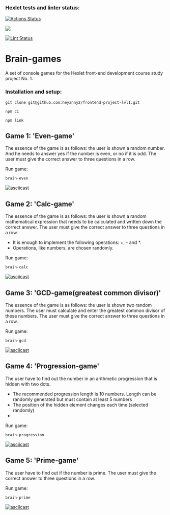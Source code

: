 ### Hexlet tests and linter status:
[![Actions Status](https://github.com/heyanny2/frontend-project-lvl1/workflows/hexlet-check/badge.svg)](https://github.com/heyanny2/frontend-project-lvl1/actions)

<a href="https://codeclimate.com/github/codeclimate/codeclimate/maintainability"><img src="https://api.codeclimate.com/v1/badges/a99a88d28ad37a79dbf6/maintainability" /></a>

[![Lint Status](https://github.com/heyanny2/frontend-project-lvl1/actions/workflows/lint.yml/badge.svg)](https://github.com/heyanny2/frontend-project-lvl1/actions)

# Brain-games

A set of console games for the Hexlet front-end development course study project No. 1.

### Installation and setup:
```
git clone git@github.com:heyanny2/frontend-project-lvl1.git

npm ci

npm link
```

## Game 1: 'Even-game'
The essence of the game is as follows: the user is shown a random number. And he needs to answer yes if the number is even, or no if it is odd. The user must give the correct answer to three questions in a row.

Run game:

```
brain-even
```

[![asciicast](https://asciinema.org/a/IosTs9zuR4ay2NeI1VB1jNhVa.svg)](https://asciinema.org/a/IosTs9zuR4ay2NeI1VB1jNhVa)

## Game 2: 'Calc-game'
The essence of the game is as follows: the user is shown a random mathematical expression that needs to be calculated and written down the correct answer. The user must give the correct answer to three questions in a row.
- It is enough to implement the following operations: +, - and *.
- Operations, like numbers, are chosen randomly.

Run game:

```
brain-calc
```

[![asciicast](https://asciinema.org/a/4VlOxuzNAHeDgZGfYvCjXkgZu.svg)](https://asciinema.org/a/4VlOxuzNAHeDgZGfYvCjXkgZu)

## Game 3: 'GCD-game(greatest common divisor)'
The essence of the game is as follows: the user is shown two random numbers. The user must calculate and enter the greatest common divisor of these numbers. The user must give the correct answer to three questions in a row.

Run game:

```
brain-gcd
```

[![asciicast](https://asciinema.org/a/OB1W3LlVkPzEQtv0mHHyvLbA2.svg)](https://asciinema.org/a/OB1W3LlVkPzEQtv0mHHyvLbA2)

## Game 4: 'Progression-game'
The user have to find out the number in an arithmetic progression that is hidden with two dots.
- The recommended progression length is 10 numbers. Length can be randomly generated but must contain at least 5 numbers
- The position of the hidden element changes each time (selected randomly)
- 
Run game:

```
brain-progression
```

[![asciicast](https://asciinema.org/a/Jl09nTv1ov0DNdUr9H7yuB81R.svg)](https://asciinema.org/a/Jl09nTv1ov0DNdUr9H7yuB81R)

## Game 5: 'Prime-game'
The user have to find out if the number is prime. The user must give the correct answer to three questions in a row.

Run game:

```
brain-prime
```
[![asciicast](https://asciinema.org/a/4fqz9oHGL4OoHGKOBNCFTqzeh.svg)](https://asciinema.org/a/4fqz9oHGL4OoHGKOBNCFTqzeh)
